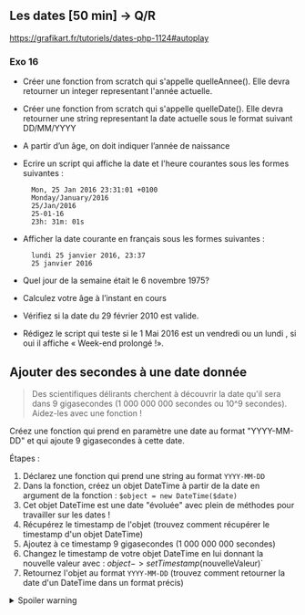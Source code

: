 ## Les dates [50 min] -> Q/R

<https://grafikart.fr/tutoriels/dates-php-1124#autoplay>

### Exo 16

- Créer une fonction from scratch qui s'appelle quelleAnnee(). Elle devra retourner un integer representant l'année actuelle.
- Créer une fonction from scratch qui s'appelle quelleDate(). Elle devra retourner une string representant la date actuelle sous le format suivant DD/MM/YYYY
- A partir d’un âge, on doit indiquer l’année de naissance
- Ecrire un script qui affiche la date et l'heure courantes sous les formes suivantes :

        Mon, 25 Jan 2016 23:31:01 +0100
        Monday/January/2016
        25/Jan/2016
        25-01-16
        23h: 31m: 01s

- Afficher la date courante en français sous les formes suivantes :

        lundi 25 janvier 2016, 23:37
        25 janvier 2016

- Quel jour de la semaine était le 6 novembre 1975?
- Calculez votre âge à l’instant en cours
- Vérifiez si la date du 29 février 2010 est valide.
- Rédigez le script qui teste si le 1 Mai 2016 est un vendredi ou un lundi , si oui il affiche « Week-end prolongé !».

## Ajouter des secondes à une date donnée

> Des scientifiques délirants cherchent à découvrir la date qu'il sera dans 9 gigasecondes (1 000 000 000 secondes ou 10^9 secondes). Aidez-les avec une fonction !

Créez une fonction qui prend en paramètre une date au format "YYYY-MM-DD" et qui ajoute 9 gigasecondes à cette date.

Étapes :

1. Déclarez une fonction qui prend une string au format `YYYY-MM-DD`
2. Dans la fonction, créez un objet DateTime à partir de la date en argument de la fonction : `$object = new DateTime($date)`
3. Cet objet DateTime est une date "évoluée" avec plein de méthodes pour travailler sur les dates !
4. Récupérez le timestamp de l'objet (trouvez comment récupérer le timestamp d'un objet DateTime)
5. Ajoutez à ce timestamp 9 gigasecondes (1 000 000 000 secondes)
6. Changez le timestamp de votre objet DateTime en lui donnant la nouvelle valeur avec : $object->setTimestamp($nouvelleValeur)`
7. Retournez l'objet au format `YYYY-MM-DD` (trouvez comment retourner la date d'un DateTime dans un format précis)

<details>
  <summary>Spoiler warning</summary>

```php
function addNineGigaseconds(string $date) {
    
    // On créée un objet DateTime qui nous permet de manipuler
    // des dates facilement
    $dateObject = new DateTime($date);

    // On prépare notre variable gigasecond
    // $gigasecond = pow(10,9);
    // $gigasecond = 10e9;
    $gigasecond = 1000000000;

    // On récupère le timestamp de la date donnée (en secondes)
    $givenDateTimestamp = $dateObject->getTimestamp();

    // On ajoute la gigaseconde à la date donnée
    $newDateTimestamp = $givenDateTimestamp + $gigasecond;

    // On modifie l'objet DateTime avec le nouveau timestamp
    $dateObject->setTimestamp($newDateTimestamp);

    // On prépare la nouvelle date au format Y-m-d
    $format = $dateObject->format('Y-m-d');

    // On retourne la nouvelle date
    return $format;
}
```

#### Solution 2 : version procédurale (sans POO)

```php
function dateAddSeconds(string $date) {
    // avec strtotime(), on récupère le timestamp d'une date donnée en string
    // intval pour n'avoir que des nombres
    $date = intval(strtotime($date));
    
    // On retourne la date avec la fonction date() et son deuxième paramètre qui permet de préciser un timestamp
    return date("Y-m-d", $date += pow(10, 9));
}
```

</details>